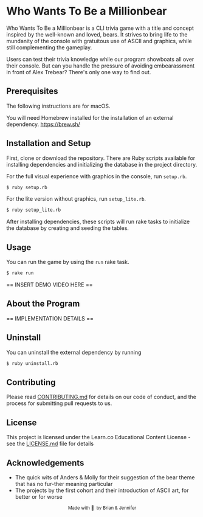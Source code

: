 # Who Wants To Be a Millionbear

Who Wants To Be a Millionbear is a CLI trivia game with a title and concept inspired by the well-known and loved, bears. It strives to bring life to the mundanity of the console with gratuitous use of ASCII and graphics, while still complementing the gameplay.

Users can test their trivia knowledge while our program showboats all over their console. But can you handle the pressure of avoiding embearassment in front of Alex Trebear? There's only one way to find out.


## Prerequisites
The following instructions are for macOS.

You will need Homebrew installed for the installation of an external dependency. https://brew.sh/

## Installation and Setup
First, clone or download the repository. There are Ruby scripts available for installing dependencies and initializing the database in the project directory.

For the full visual experience with graphics in the console, run `setup.rb`.
```sh
$ ruby setup.rb
```
For the lite version without graphics, run `setup_lite.rb`.
```sh
$ ruby setup_lite.rb
```

After installing dependencies, these scripts will run rake tasks to initialize the database by creating and seeding the tables.

## Usage
You can run the game by using the `run` rake task.
```sh
$ rake run
```

== INSERT DEMO VIDEO HERE ==

## About the Program

== IMPLEMENTATION DETAILS ==

## Uninstall
You can uninstall the external dependency by running
```sh
$ ruby uninstall.rb
```
## Contributing
Please read [CONTRIBUTING.md](CONTRIBUTING.md) for details on our code of conduct, and the process for submitting pull requests to us.

## License

This project is licensed under the Learn.co Educational Content License - see the [LICENSE.md](LICENSE.md) file for details

## Acknowledgements
* The quick wits of Anders & Molly for their suggestion of the bear theme that has no fur-ther meaning particular
* The projects by the first cohort and their introduction of ASCII art, for better or for worse


<small><center>Made with 🐻 &nbsp;by Brian & Jennifer</center></small>
